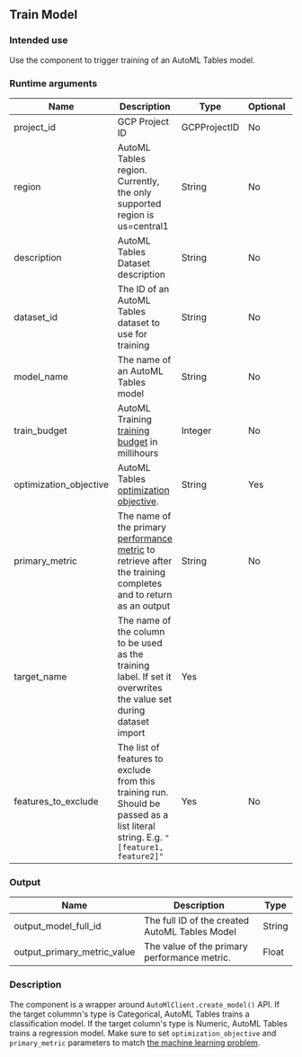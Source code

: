## Train Model
### Intended use
Use the component to trigger training of an AutoML Tables model.
### Runtime arguments
|Name|Description|Type|Optional|Default|
|----|-----------|----|--------|-------|
|project_id|GCP Project ID|GCPProjectID|No||
|region|AutoML Tables region. Currently, the only supported region is us=central1|String|No|us-central1|
|description|AutoML Tables Dataset description|String|No||
|dataset_id|The ID of an AutoML Tables dataset to use for training|String|No||
|model_name|The name of an AutoML Tables model|String|No||
|train_budget|AutoML Training [training budget](https://cloud.google.com/automl-tables/docs/models) in millihours|Integer|No||
|optimization_objective|AutoML Tables [optimization objective](https://cloud.google.com/automl-tables/docs/models).|String|Yes||
|primary_metric|The name of the primary [performance metric](https://cloud.google.com/automl-tables/docs/evaluate) to retrieve after the training completes and to return as an output|String|No|
|target_name|The name of the column to be used as the training label. If set it overwrites the value set during dataset import|Yes||
|features_to_exclude|The list of features to exclude from this training run. Should be passed as a list literal string. E.g. `"[feature1, feature2]"`|Yes|No|


### Output

|Name|Description|Type|
|----|-----------|----|
|output_model_full_id|The full ID of the created AutoML Tables Model|String|
|output_primary_metric_value|The value of the primary performance metric.|Float|

### Description
The component is a wrapper around `AutoMlClient.create_model()` API. If the target colummn's type is Categorical, AutoML Tables trains a classification model. If the target column's type is Numeric, AutoML Tables trains a regression model. Make sure to set `optimization_objective` and `primary_metric` parameters to match [the machine learning problem](https://cloud.google.com/automl-tables/docs/problem-types).
